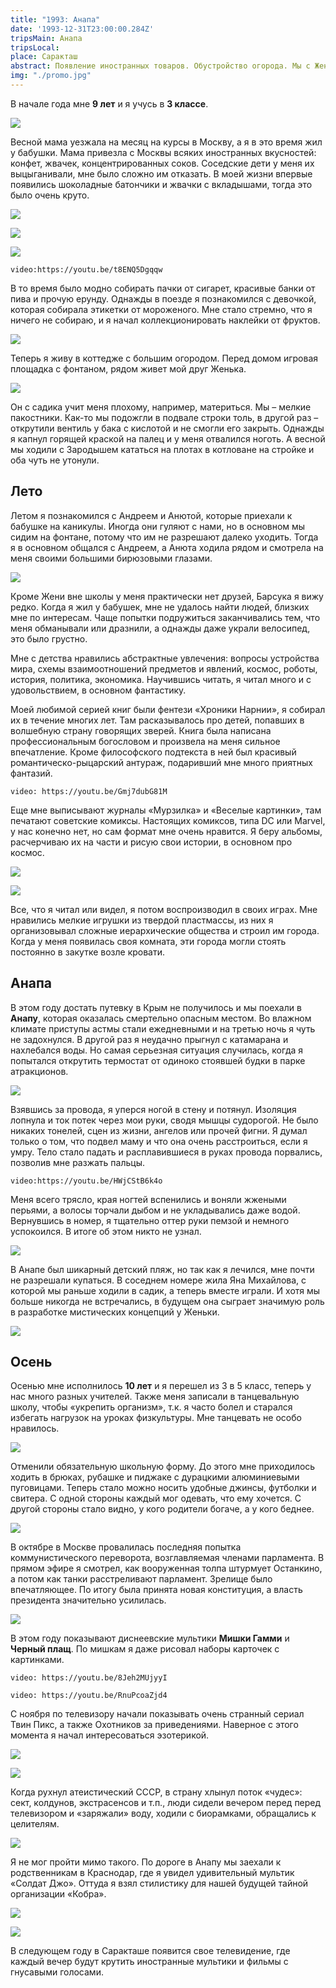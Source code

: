 ```yaml
---
title: "1993: Анапа"
date: '1993-12-31T23:00:00.284Z'
tripsMain: Анапа
tripsLocal: 
place: Саракташ
abstract: Появление иностранных товаров. Обустройство огорода. Мы с Женей мелкие пакостники. Андрей и Анюта. Анапа и смертельная опасность. Любовь к чтению. Знакомство с эзотерикой.
img: "./promo.jpg"
---
```


В начале года мне **9 лет** и я учусь в **3 классе**.

![](img/anapa93-02.jpg)

Весной мама уезжала на месяц на курсы в Москву, а я в это время жил у бабушки. Мама привезла с Москвы всяких иностранных вкусностей: конфет, жвачек, концентрированных соков. Соседские дети у меня их выцыганивали, мне было сложно им отказать. В моей жизни впервые появились шоколадные батончики и жвачки с вкладышами, тогда это было очень круто. 

![](dop/bubbles.jpg)

![](dop/koukou.jpg)

![](dop/mars.jpg)

`video:https://youtu.be/t8ENQ5Dgqqw`

В то время было модно собирать пачки от сигарет, красивые банки от пива и прочую ерунду. Однажды в поезде я познакомился с девочкой, которая собирала этикетки от мороженого. Мне стало стремно, что я ничего не собираю, и я начал коллекционировать наклейки от фруктов.

![](dop/cigarettes.jpg)

Теперь я живу в коттедже с большим огородом. Перед домом игровая площадка с фонтаном, рядом живет мой друг Женька. 

![](dop/20170521_112142.jpg)

Он с садика учит меня плохому, например, материться. Мы – мелкие пакостники. Как-то мы подожгли в подвале строки толь, в другой раз – открутили вентиль у бака с кислотой и не смогли его закрыть. Однажды я капнул горящей краской на палец и у меня отвалился ноготь. А весной мы ходили с Зародышем кататься на плотах в котловане на стройке и оба чуть не утонули. 


## Лето

Летом я познакомился с Андреем и Анютой, которые приехали к бабушке на каникулы. Иногда они гуляют с нами, но в основном мы сидим на фонтане, потому что им не разрешают далеко уходить. Тогда я в основном общался с Андреем, а Анюта ходила рядом и смотрела на меня своими большими бирюзовыми глазами.

![](dop/20170521_111510.jpg)

Кроме Жени вне школы у меня практически нет друзей, Барсука я вижу редко. Когда я жил у бабушек, мне  не удалось найти людей, близких мне по интересам. Чаще попытки подружиться заканчивались тем, что меня обманывали или дразнили, а однажды даже украли велосипед, это было грустно.

Мне с детства нравились абстрактные увлечения: вопросы устройства мира, схемы взаимоотношений предметов и явлений, космос, роботы, история, политика, экономика. Научившись читать, я читал много и с удовольствием, в основном фантастику. 

Моей любимой серией книг были фентези «Хроники Нарнии», я собирал их в течение многих лет. Там расказывалось про детей, попавших в волшебную страну говорящих зверей. Книга была написана профессиональным богословом и произвела на меня сильное впечатление. Кроме философского подтекста в ней был красивый романтическо-рыцарский антураж, подаривший мне много приятных фантазий.

`video: https://youtu.be/Gmj7dubG81M`

Еще мне выписывают журналы «Мурзилка» и «Веселые картинки», там печатают советские комиксы. Настоящих комиксов, типа DC или Marvel, у нас конечно нет, но сам формат мне очень нравится. Я беру альбомы, расчерчиваю их на части и рисую свои истории, в основном про космос.

![](dop/fun-pictures.jpg)

![](dop/comics1.jpg)

Все, что я читал или видел, я потом воспроизводил в своих играх. Мне нравились мелкие игрушки из твердой пластмассы, из них я организовывал сложные иерархические общества и строил им города. Когда у меня появилась своя комната, эти города могли стоять постоянно в закутке возле кровати.  

## Анапа

В этом году достать путевку в Крым не получилось и мы поехали в **Анапу**, которая оказалась смертельно опасным местом. Во влажном климате приступы астмы стали ежедневными и на третью ночь я чуть не задохнулся. В другой раз я неудачно прыгнул с катамарана и нахлебался воды. Но самая серьезная ситуация случилась, когда я попытался открутить термостат от одиноко стоявшей будки в парке атракционов. 

![](dop/orbita.jpg)

Взявшись за провода, я уперся ногой в стену и потянул. Изоляция лопнула и ток потек через мои руки, сводя мышцы судорогой. Не было никаких тонелей, сцен из жизни, ангелов или прочей фигни. Я думал только о том, что подвел маму и что она очень расстроиться, если я умру. Тело стало падать и расплавившиеся в руках провода порвались, позволив мне разжать пальцы. 

`video:https://youtu.be/HWjCStB6k4o`

Меня всего трясло, края ногтей вспенились и воняли жжеными перьями, а волосы торчали дыбом и не укладывались даже водой. Вернувшись в номер, я тщательно оттер руки пемзой и немного успокоился. В итоге об этом никто не узнал.

![](img/anapa93-01.jpg)

В Анапе был шикарный детский  пляж, но так как я лечился, мне почти не разрешали купаться. В соседнем номере жила Яна Михайлова, с которой мы раньше ходили в садик, а теперь вместе играли. И хотя мы больше никогда не встречались, в будущем она сыграет значимую роль в разработке мистических концепций у Женьки.

![](dop/table-game1.jpg)

## Осень
 
Осенью мне исполнилось **10 лет** и я перешел из 3 в 5 класс, теперь у нас много разных учителей. Также меня записали в танцевальную школу, чтобы «укрепить организм», т.к. я часто болел и старался избегать нагрузок на уроках физкультуры. Мне танцевать не особо нравилось.

![](img/dance-1994-01.jpg)

Отменили обязательную школьную форму. До этого мне приходилось ходить в брюках, рубашке и пиджаке с дурацкими алюминиевыми пуговицами. Теперь стало можно носить удобные джинсы, футболки и свитера. С одной стороны каждый мог одевать, что ему хочется. С другой стороны стало видно, у кого родители богаче, а у кого беднее.

![](dop/forma.jpg)

В октябре в Москве провалилась последняя попытка коммунистического переворота, возглавляемая членами парламента. В прямом эфире я смотрел, как вооруженная толпа штурмует Останкино, а потом как танки расстреливают парламент. Зрелище было впечатляющее. По итогу была принята новая конституция, а власть президента значительно усилилась.

![](dop/putch1.jpg)

В этом году показывают диснеевские мультики **Мишки Гамми** и **Черный плащ**. По мишкам я даже рисовал наборы карточек с картинками.

`video: https://youtu.be/8Jeh2MUjyyI`

`video: https://youtu.be/RnuPcoaZjd4`

С ноября по телевизору начали показывать очень странный сериал Твин Пикс, а также Охотников за приведениями. Наверное с этого момента я начал интересоваться эзотерикой.

![](dop/tweenpeaks.jpg)

![](dop/ghostbusters.jpg)

Когда рухнул атеистический CCCP, в страну хлынул поток «чудес»: сект, колдунов, экстрасенсов и т.п., люди сидели вечером перед перед телевизором и «заряжали» воду, ходили с биорамками, обращались к целителям. 

![](dop/chumak.jpg)

Я не мог пройти мимо такого. По дороге в Анапу мы заехали к родственникам в Краснодар, где я увидел удивительный мультик «Солдат Джо». Оттуда я взял стилистику для нашей будущей тайной организации «Кобра».

![](dop/cobra-commander.jpg)

![](dop/cobra-commander-film.jpg) 

В следующем году в Саракташе появится свое телевидение, где каждый вечер будут крутить иностранные мультики и фильмы с гнусавыми голосами.